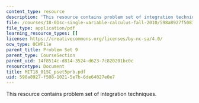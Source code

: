 ```yaml
---
content_type: resource
description: 'This resource contains problem set of integration techniques. '
file: /courses/18-01sc-single-variable-calculus-fall-2010/598a8927f50810215e7b6de64027e0e7_MIT18_01SC_pset5prb.pdf
file_type: application/pdf
learning_resource_types: []
license: https://creativecommons.org/licenses/by-nc-sa/4.0/
ocw_type: OCWFile
parent_title: Problem Set 9
parent_type: CourseSection
parent_uid: 14f8514c-d814-3524-d623-7c820201bc0c
resourcetype: Document
title: MIT18_01SC_pset5prb.pdf
uid: 598a8927-f508-1021-5e7b-6de64027e0e7
---
```

This resource contains problem set of integration techniques. 